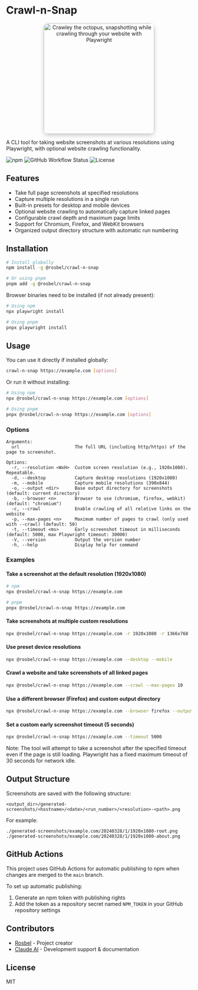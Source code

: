 # Crawl-n-Snap

<div align="center">
  <img src="https://github.com/user-attachments/assets/fe25d60a-1b66-4b35-a5c7-f39503158392" width="300"  
    alt="Crawley the octopus, snapshotting while crawling through your website with Playwright" 
    style="box-shadow: 0 4px 12px rgba(0,0,0,0.2); border-radius: 12px;" 
   />
</div>

A CLI tool for taking website screenshots at various resolutions using Playwright, with optional website crawling functionality.

![npm](https://img.shields.io/npm/v/@rosbel/crawl-n-snap)
![GitHub Workflow Status](https://img.shields.io/github/actions/workflow/status/rosbel/crawl-n-snap/npm-publish.yml)
![License](https://img.shields.io/npm/l/@rosbel/crawl-n-snap)

## Features

- Take full page screenshots at specified resolutions
- Capture multiple resolutions in a single run
- Built-in presets for desktop and mobile devices
- Optional website crawling to automatically capture linked pages
- Configurable crawl depth and maximum page limits
- Support for Chromium, Firefox, and WebKit browsers
- Organized output directory structure with automatic run numbering

## Installation

```bash
# Install globally
npm install -g @rosbel/crawl-n-snap

# Or using pnpm
pnpm add -g @rosbel/crawl-n-snap
```

Browser binaries need to be installed (if not already present):

```bash
# Using npm
npx playwright install

# Using pnpm
pnpx playwright install
```

## Usage

You can use it directly if installed globally:

```bash
crawl-n-snap https://example.com [options]
```

Or run it without installing:

```bash
# Using npm
npx @rosbel/crawl-n-snap https://example.com [options]

# Using pnpm
pnpx @rosbel/crawl-n-snap https://example.com [options]
```

### Options

```
Arguments:
  url                     The full URL (including http/https) of the page to screenshot.

Options:
  -r, --resolution <WxH>  Custom screen resolution (e.g., 1920x1080). Repeatable.
  -d, --desktop           Capture desktop resolutions (1920x1080)
  -m, --mobile            Capture mobile resolutions (390x844)
  -o, --output <dir>      Base output directory for screenshots (default: current directory)
  -b, --browser <n>       Browser to use (chromium, firefox, webkit) (default: "chromium")
  -c, --crawl             Enable crawling of all relative links on the website
  -p, --max-pages <n>     Maximum number of pages to crawl (only used with --crawl) (default: 50)
  -t, --timeout <ms>      Early screenshot timeout in milliseconds (default: 5000, max Playwright timeout: 30000)
  -V, --version           Output the version number
  -h, --help              Display help for command
```

### Examples

#### Take a screenshot at the default resolution (1920x1080)

```bash
# npm
npx @rosbel/crawl-n-snap https://example.com

# pnpm
pnpx @rosbel/crawl-n-snap https://example.com
```

#### Take screenshots at multiple custom resolutions

```bash
npx @rosbel/crawl-n-snap https://example.com -r 1920x1080 -r 1366x768 -r 375x667
```

#### Use preset device resolutions

```bash
npx @rosbel/crawl-n-snap https://example.com --desktop --mobile
```

#### Crawl a website and take screenshots of all linked pages

```bash
npx @rosbel/crawl-n-snap https://example.com --crawl --max-pages 10
```

#### Use a different browser (Firefox) and custom output directory

```bash
npx @rosbel/crawl-n-snap https://example.com --browser firefox --output ./screenshots
```

#### Set a custom early screenshot timeout (5 seconds)

```bash
npx @rosbel/crawl-n-snap https://example.com --timeout 5000
```

Note: The tool will attempt to take a screenshot after the specified timeout even if the page is still loading. Playwright has a fixed maximum timeout of 30 seconds for network idle.

## Output Structure

Screenshots are saved with the following structure:

```
<output_dir>/generated-screenshots/<hostname>/<date>/<run_number>/<resolution>-<path>.png
```

For example:
```
./generated-screenshots/example.com/20240328/1/1920x1080-root.png
./generated-screenshots/example.com/20240328/1/1920x1080-about.png
```

## GitHub Actions

This project uses GitHub Actions for automatic publishing to npm when changes are merged to the `main` branch.

To set up automatic publishing:

1. Generate an npm token with publishing rights
2. Add the token as a repository secret named `NPM_TOKEN` in your GitHub repository settings

## Contributors

- [Rosbel](https://github.com/rosbel) - Project creator
- [Claude AI](https://claude.ai/code) - Development support & documentation

## License

MIT
